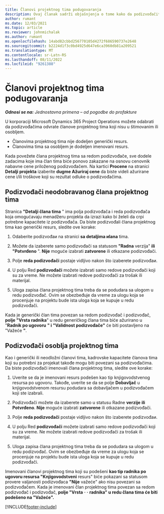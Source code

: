 ```yaml
---
title: Članovi projektnog tima podugovaranja
description: Ovaj članak sadrži objašnjenja o tome kako da podizvođačite članove projektnog tima u korporaciji Microsoft Dynamics 365 Project Operations.
author: rumant
ms.date: 12/03/2021
ms.topic: article
ms.reviewer: johnmichalak
ms.author: rumant
ms.openlocfilehash: 14abd82cbbd256770105d4272f686590737e2648
ms.sourcegitcommit: b2224d1f3c0bd4925d647e6ca3960db81a209521
ms.translationtype: MT
ms.contentlocale: sr-Latn-RS
ms.lasthandoff: 08/11/2022
ms.locfileid: "9261388"
---
```

# <a name="subcontracting-project-team-members"></a>Članovi projektnog tima podugovaranja

_**Odnosi se na:** Jednostavna primena – od pogodbe do profakture_

U korporaciji Microsoft Dynamics 365 Project Operations možete odabrati da podizvođačima odvrate članove projektnog tima koji nisu u štimovanim ili osobljem.

- Članovima projektnog tima nije dodeljen generički resurs.
- Članovima tima sa osobljem je dodeljen imenovani resurs.

Kada povežete člana projektnog tima sa redom podizvođače, sve dodele zadacima koje ima član tima biće ponovo zakazane na osnovu cenovnik nabavne cene priloženog podizvođačem.  Na kartici **Procene** na stranici **Detalji projekta** izaberite **dugme Ažuriraj cene** da biste videli ažurirane cene i/ili troškove koji su rezultat odluke o podizvođačima. 

## <a name="subcontracting-an-unstaffed-project-team-member"></a>Podizvođači neodobravanog člana projektnog tima
Stranica **"Detalji člana tima** " ima polja podizvođača i reda podizvođača koja omogućavaju menadžeru projekta da izrazi kako bi želeli da crpi potrebne kapacitete iz podizvođača. Da biste podizvođali člana projektnog tima kao generički resurs, sledite ove korake:

1.  Odaberite podizvođaи na stranici **sa detaljima иlana** tima.

2.  Možete da izaberete samo podizvođači sa statusom **"Radna** verzija" **ili "Potvrđeno** ". **Nije** moguće izabrati **zatvorene** ili otkazane podizvođači. 

3.  Polje **reda podizvođači** postaje vidljivo nakon što izaberete podizvođaи.

4.  U polju Red **podizvođači** možete izabrati samo redove podizvođači koji su za vreme. Ne možete izabrati redove podizvođači za trošak ili materijal.

5.  Uloga zapisa člana projektnog tima treba da se podudara sa ulogom u redu podizvođač. Ovim se obezbeđuje da vreme za ulogu koja se procenjuje na projektu bude ista uloga koja se kupuje u redu podizvođači. 

Kada je generički član tima povezan sa redom podizvođač i podizvođač, **polje "Vrsta radnika**" u redu generičkog člana tima biće ažurirano u "**Radnik po ugovoru** **" i "Validnost podizvođače"** će biti postavljeno na "Važeće **"**.

## <a name="subcontracting-a-staffed-project-team-member"></a>Podizvođači osoblja projektnog tima
Kao i generički ili neodložni članovi tima, kadrovske kapacitete članova tima koji su potrebni za projekat takođe mogu biti povezani sa podizvođačima. Da biste podizvođači imenovali člana projektnog tima, sledite ove korake:

1.  Uverite se da je imenovani resurs podešen kao tip knjigovodstvenog resursa po ugovoru. Takođe, uverite se da se polje **Dobavljač** u knjigovodstvenom resursu podudara sa dobavljačem u podizvođačem koji ste izabrali. 

2.  Podizvođači možete da izaberete samo u statusu Radne **verzije** **ili Potvrđeno**. **Nije** moguće izabrati **zatvorene** ili otkazane podizvođači. 

3.  Polje **reda podizvođači** postaje vidljivo nakon što izaberete podizvođaи.

4.  U polju Red **podizvođači** možete izabrati samo redove podizvođači koji su za vreme. Ne možete izabrati redove podizvođači za trošak ili materijal.

5.  Uloga zapisa člana projektnog tima treba da se podudara sa ulogom u redu podizvođač. Ovim se obezbeđuje da vreme za ulogu koja se procenjuje na projektu bude ista uloga koja se kupuje u redu podizvođači. 

Imenovani članovi projektnog tima koji su podešeni **kao tip radnika po ugovoru resursa "Knjigovodstveni** resurs" biće pokazani sa statusom provere valjanosti podizvođaca **"Nije** važeće" ako nisu povezani sa podizvođačem. Kada je imenovani član projektnog tima povezan sa redom podizvođač i podizvođač, **polje "Vrsta** **·** **·** **radnika" u redu člana tima će biti podešeno na "Važeće".**

[!INCLUDE[footer-include](../../includes/footer-banner.md)]
